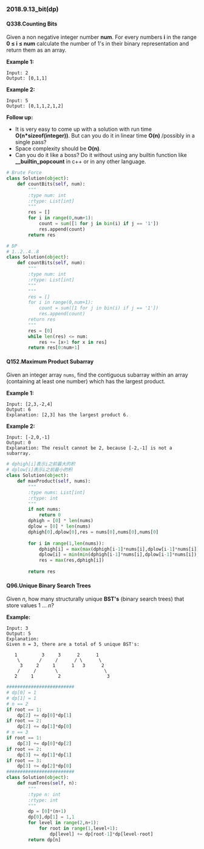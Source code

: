 ### 2018.9.13_bit(dp)

#### Q338.Counting Bits

Given a non negative integer number **num**. For every numbers **i** in the range **0 ≤ i ≤ num** calculate the number of 1's in their binary representation and return them as an array.

**Example 1:**

```
Input: 2
Output: [0,1,1]
```

**Example 2:**

```
Input: 5
Output: [0,1,1,2,1,2]
```

**Follow up:**

- It is very easy to come up with a solution with run time **O(n\*sizeof(integer))**. But can you do it in linear time **O(n)** /possibly in a single pass?
- Space complexity should be **O(n)**.
- Can you do it like a boss? Do it without using any builtin function like **__builtin_popcount** in c++ or in any other language.

```python
# Brute Force
class Solution(object):
    def countBits(self, num):
        """
        :type num: int
        :rtype: List[int]
        """
        res = []
        for i in range(0,num+1):
            count = sum([1 for j in bin(i) if j == '1'])
            res.append(count)
        return res
```

```python
# DP
# 1..2..4..8
class Solution(object):
    def countBits(self, num):
        """
        :type num: int
        :rtype: List[int]
        """
        """
        res = []
        for i in range(0,num+1):
            count = sum([1 for j in bin(i) if j == '1'])
            res.append(count)
        return res
        """
        res = [0]
        while len(res) <= num:
            res += [x+1 for x in res]
        return res[0:num+1]
```

#### Q152.Maximum Product Subarray

Given an integer array `nums`, find the contiguous subarray within an array (containing at least one number) which has the largest product.

**Example 1:**

```
Input: [2,3,-2,4]
Output: 6
Explanation: [2,3] has the largest product 6.
```

**Example 2:**

```
Input: [-2,0,-1]
Output: 0
Explanation: The result cannot be 2, because [-2,-1] is not a subarray.
```

```python
# dphigh[i]表示i之前最大的积
# dplow[i]表示i之前最小的积
class Solution(object):
    def maxProduct(self, nums):
        """
        :type nums: List[int]
        :rtype: int
        """
        if not nums:
            return 0
        dphigh = [0] * len(nums)
        dplow = [0] * len(nums)
        dphigh[0],dplow[0],res = nums[0],nums[0],nums[0]
        
        for i in range(1,len(nums)):
            dphigh[i] = max(max(dphigh[i-1]*nums[i],dplow[i-1]*nums[i]),nums[i])
            dplow[i] = min(min(dphigh[i-1]*nums[i],dplow[i-1]*nums[i]),nums[i])
            res = max(res,dphigh[i])
            
        return res
```

#### Q96.Unique Binary Search Trees

Given *n*, how many structurally unique **BST's** (binary search trees) that store values 1 ... *n*?

**Example:**

```
Input: 3
Output: 5
Explanation:
Given n = 3, there are a total of 5 unique BST's:

   1         3     3      2      1
    \       /     /      / \      \
     3     2     1      1   3      2
    /     /       \                 \
   2     1         2                 3
```

```python
#########################
# dp[0] = 1
# dp[1] = 1
# n == 2
if root == 1:
    dp[2] += dp[0]*dp[1]
if root == 2:
    dp[2] += dp[1]*dp[0]
# n == 3
if root == 1:
    dp[3] += dp[0]*dp[2]
if root == 2:
    dp[3] += dp[1]*dp[1]
if root == 3:
    dp[3] += dp[2]*dp[0]
#########################
class Solution(object):
    def numTrees(self, n):
        """
        :type n: int
        :rtype: int
        """
        dp = [0]*(n+1)
        dp[0],dp[1] = 1,1
        for level in range(2,n+1):
            for root in range(1,level+1):
                dp[level] += dp[root-1]*dp[level-root]
        return dp[n]
```


